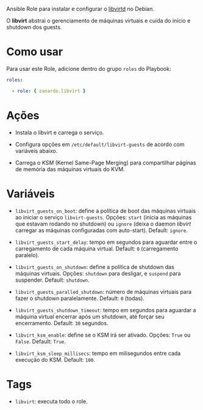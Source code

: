 Ansible Role para instalar e configurar o [libvirtd](http://libvirt.org) no
Debian.

O **libvirt** abstrai o gerenciamento de máquinas virtuais e cuida do início e
shutdown dos guests.

# Como usar

Para usar este Role, adicione dentro do grupo `roles` do Playbook:

```yaml
roles:

  - role: { zanardo.libvirt }
```

# Ações

- Instala o libvirt e carrega o serviço.

- Configura opções em `/etc/default/libvirt-guests` de acordo com variáveis
  abaixo.

- Carrega o *KSM* (Kernel Same-Page Merging) para compartilhar páginas de
  memória das máquinas virtuais do KVM.

# Variáveis

- `libvirt_guests_on_boot`: define a política de boot das máquinas virtuais ao
  iniciar o serviço `libvirt-guests`. Opções: `start` (inicia as máquinas que
  estavam rodando no shutdown) ou `ignore` (deixa o daemon *libvirt* carregar
  as máquinas configuradas com auto-start). Default: `ignore`.

- `libvirt_guests_start_delay`: tempo em segundos para aguardar entre o
  carregamento de cada máquina virtual. Default: `0` (carregamento paralelo).

- `libvirt_guests_on_shutdown`: define a política de shutdown das máquinas
  virtuais. Opções: `shutdown` para desligar, e `suspend` para suspender.
  Default: `shutdown`.

- `libvirt_guests_paralled_shutdown`: número de máquinas virtuais para fazer o
  shutdown paralelamente. Default: `0` (todas).

- `libvirt_guests_shutdown_timeout`: tempo em segundos para aguardar a máquina
  virtual encerrar após um shutdown, até forçar seu encerramento. Default: `30`
  segundos.

- `libvirt_ksm_enable`: define se o KSM irá ser ativado. Opções: `True` ou
  `False`. Default: `True`.

- `libvirt_ksm_sleep_millisecs`: tempo em milisegundos entre cada execução do
  KSM. Default: `100`.

# Tags

- `libvirt`: executa todo o role.
